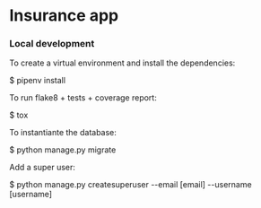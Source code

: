 # Insurance app

### Local development

To create a virtual environment and install the dependencies:

$ pipenv install

To run flake8 + tests + coverage report:

$ tox

To instantiante the database:

$ python manage.py migrate

Add a super user:

$ python manage.py createsuperuser --email [email] --username [username]
